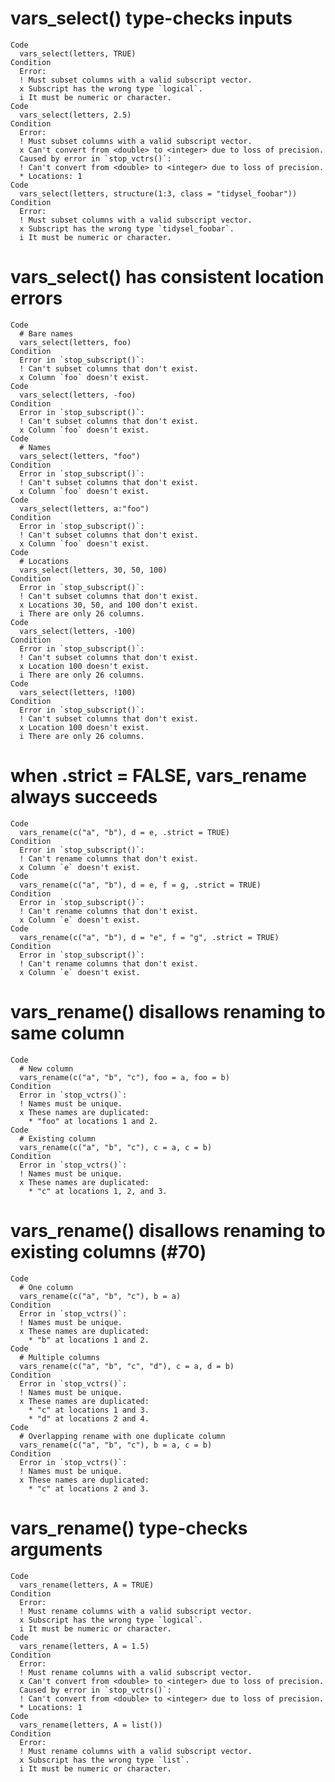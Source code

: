 # vars_select() type-checks inputs

    Code
      vars_select(letters, TRUE)
    Condition
      Error:
      ! Must subset columns with a valid subscript vector.
      x Subscript has the wrong type `logical`.
      i It must be numeric or character.
    Code
      vars_select(letters, 2.5)
    Condition
      Error:
      ! Must subset columns with a valid subscript vector.
      x Can't convert from <double> to <integer> due to loss of precision.
      Caused by error in `stop_vctrs()`:
      ! Can't convert from <double> to <integer> due to loss of precision.
      * Locations: 1
    Code
      vars_select(letters, structure(1:3, class = "tidysel_foobar"))
    Condition
      Error:
      ! Must subset columns with a valid subscript vector.
      x Subscript has the wrong type `tidysel_foobar`.
      i It must be numeric or character.

# vars_select() has consistent location errors

    Code
      # Bare names
      vars_select(letters, foo)
    Condition
      Error in `stop_subscript()`:
      ! Can't subset columns that don't exist.
      x Column `foo` doesn't exist.
    Code
      vars_select(letters, -foo)
    Condition
      Error in `stop_subscript()`:
      ! Can't subset columns that don't exist.
      x Column `foo` doesn't exist.
    Code
      # Names
      vars_select(letters, "foo")
    Condition
      Error in `stop_subscript()`:
      ! Can't subset columns that don't exist.
      x Column `foo` doesn't exist.
    Code
      vars_select(letters, a:"foo")
    Condition
      Error in `stop_subscript()`:
      ! Can't subset columns that don't exist.
      x Column `foo` doesn't exist.
    Code
      # Locations
      vars_select(letters, 30, 50, 100)
    Condition
      Error in `stop_subscript()`:
      ! Can't subset columns that don't exist.
      x Locations 30, 50, and 100 don't exist.
      i There are only 26 columns.
    Code
      vars_select(letters, -100)
    Condition
      Error in `stop_subscript()`:
      ! Can't subset columns that don't exist.
      x Location 100 doesn't exist.
      i There are only 26 columns.
    Code
      vars_select(letters, !100)
    Condition
      Error in `stop_subscript()`:
      ! Can't subset columns that don't exist.
      x Location 100 doesn't exist.
      i There are only 26 columns.

# when .strict = FALSE, vars_rename always succeeds

    Code
      vars_rename(c("a", "b"), d = e, .strict = TRUE)
    Condition
      Error in `stop_subscript()`:
      ! Can't rename columns that don't exist.
      x Column `e` doesn't exist.
    Code
      vars_rename(c("a", "b"), d = e, f = g, .strict = TRUE)
    Condition
      Error in `stop_subscript()`:
      ! Can't rename columns that don't exist.
      x Column `e` doesn't exist.
    Code
      vars_rename(c("a", "b"), d = "e", f = "g", .strict = TRUE)
    Condition
      Error in `stop_subscript()`:
      ! Can't rename columns that don't exist.
      x Column `e` doesn't exist.

# vars_rename() disallows renaming to same column

    Code
      # New column
      vars_rename(c("a", "b", "c"), foo = a, foo = b)
    Condition
      Error in `stop_vctrs()`:
      ! Names must be unique.
      x These names are duplicated:
        * "foo" at locations 1 and 2.
    Code
      # Existing column
      vars_rename(c("a", "b", "c"), c = a, c = b)
    Condition
      Error in `stop_vctrs()`:
      ! Names must be unique.
      x These names are duplicated:
        * "c" at locations 1, 2, and 3.

# vars_rename() disallows renaming to existing columns (#70)

    Code
      # One column
      vars_rename(c("a", "b", "c"), b = a)
    Condition
      Error in `stop_vctrs()`:
      ! Names must be unique.
      x These names are duplicated:
        * "b" at locations 1 and 2.
    Code
      # Multiple columns
      vars_rename(c("a", "b", "c", "d"), c = a, d = b)
    Condition
      Error in `stop_vctrs()`:
      ! Names must be unique.
      x These names are duplicated:
        * "c" at locations 1 and 3.
        * "d" at locations 2 and 4.
    Code
      # Overlapping rename with one duplicate column
      vars_rename(c("a", "b", "c"), b = a, c = b)
    Condition
      Error in `stop_vctrs()`:
      ! Names must be unique.
      x These names are duplicated:
        * "c" at locations 2 and 3.

# vars_rename() type-checks arguments

    Code
      vars_rename(letters, A = TRUE)
    Condition
      Error:
      ! Must rename columns with a valid subscript vector.
      x Subscript has the wrong type `logical`.
      i It must be numeric or character.
    Code
      vars_rename(letters, A = 1.5)
    Condition
      Error:
      ! Must rename columns with a valid subscript vector.
      x Can't convert from <double> to <integer> due to loss of precision.
      Caused by error in `stop_vctrs()`:
      ! Can't convert from <double> to <integer> due to loss of precision.
      * Locations: 1
    Code
      vars_rename(letters, A = list())
    Condition
      Error:
      ! Must rename columns with a valid subscript vector.
      x Subscript has the wrong type `list`.
      i It must be numeric or character.

